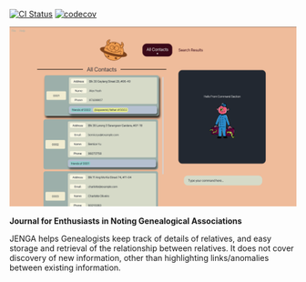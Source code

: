[![CI Status](https://github.com/se-edu/addressbook-level3/workflows/Java%20CI/badge.svg)](https://github.com/se-edu/addressbook-level3/actions) [![codecov](https://codecov.io/gh/AY2324S2-CS2103T-T11-1/tp/graph/badge.svg?token=adCrBd42f9)](https://codecov.io/gh/AY2324S2-CS2103T-T11-1/tp)

![Ui](docs/images/Ui.png)

**Journal for Enthusiasts in Noting Genealogical Associations**

JENGA helps Genealogists keep track of details of relatives, and easy storage and retrieval of the relationship between relatives. It does not cover discovery of new information, other than highlighting links/anomalies between existing information.

